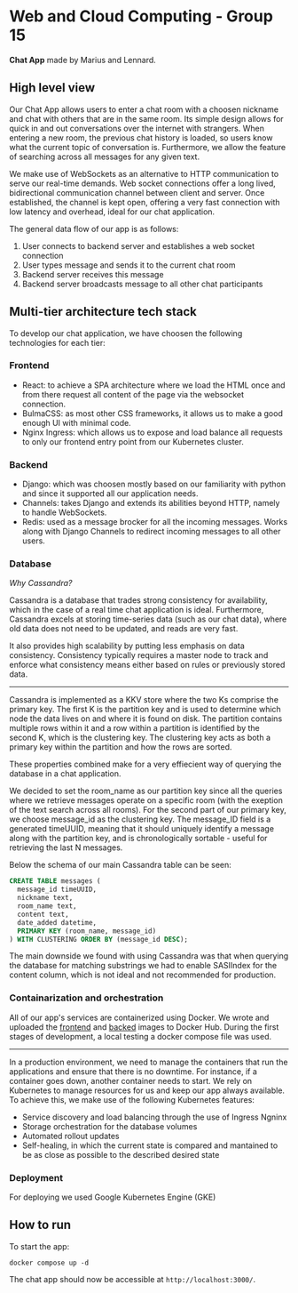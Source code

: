 # Web and Cloud Computing - Group 15

**Chat App** made by Marius and Lennard.

## High level view

Our Chat App allows users to enter a chat room with a choosen nickname and chat with others that are in the same room. Its simple design allows for quick in and out conversations over the internet with strangers. When entering a new room, the previous chat history is loaded, so users know what the current topic of conversation is. Furthermore, we allow the feature of searching across all messages for any given text.

We make use of WebSockets as an alternative to HTTP communication to serve our real-time demands. Web socket connections offer a long lived, bidirectional communication channel between client and server. Once established, the channel is kept open, offering a very fast connection with low latency and overhead, ideal for our chat application.

The general data flow of our app is as follows:

1. User connects to backend server and establishes a web socket connection
2. User types message and sends it to the current chat room
3. Backend server receives this message
4. Backend server broadcasts message to all other chat participants

## Multi-tier architecture tech stack

To develop our chat application, we have choosen the following technologies for each tier:

### Frontend

- React: to achieve a SPA architecture where we load the HTML once and from there request all content of the page via the websocket connection.
- BulmaCSS: as most other CSS frameworks, it allows us to make a good enough UI with minimal code.
- Nginx Ingress: which allows us to expose and load balance all requests to only our frontend entry point from our Kubernetes cluster.

### Backend

- Django: which was choosen mostly based on our familiarity with python and since it supported all our application needs.
- Channels: takes Django and extends its abilities beyond HTTP, namely to handle WebSockets.
- Redis: used as a message brocker for all the incoming messages. Works along with Django Channels to redirect incoming messages to all other users.

### Database

*Why Cassandra?*

Cassandra is a database that trades strong consistency for availability, which in the case of a real time chat application is ideal. Furthermore, Cassandra excels at storing time-series data (such as our chat data), where old data does not need to be updated, and reads are very fast.

It also provides high scalability by putting less emphasis on data consistency. Consistency typically requires a master node to track and enforce what consistency means either based on rules or previously stored data.

---

Cassandra is implemented as a KKV store where the two Ks comprise the primary key. The first K is the partition key and is used to determine which node the data lives on and where it is found on disk. The partition contains multiple rows within it and a row within a partition is identified by the second K, which is the clustering key. The clustering key acts as both a primary key within the partition and how the rows are sorted.

These properties combined make for a very effiecient way of querying the database in a chat application.

We decided to set the room_name as our partition key since all the queries where we retrieve messages operate on a specific room (with the exeption of the text search across all rooms). For the second part of our primary key, we choose message_id as the clustering key. The message_ID field is a generated timeUUID, meaning that it should uniquely identify a message along with the partition key, and is chronologically sortable - useful for retrieving the last N messages.

Below the schema of our main Cassandra table can be seen:

```sql
CREATE TABLE messages (
  message_id timeUUID,
  nickname text,
  room_name text,
  content text,
  date_added datetime,
  PRIMARY KEY (room_name, message_id)
) WITH CLUSTERING ORDER BY (message_id DESC);
```

The main downside we found with using Cassandra was that when querying the database for matching substrings we had to enable SASIIndex for the content column, which is not ideal and not recommended for production.

### Containarization and orchestration

All of our app's services are containerized using Docker. We wrote and uploaded the [frontend](https://hub.docker.com/repository/docker/mariuscaptari/frontend) and [backed](https://hub.docker.com/repository/docker/mariuscaptari/frontend) images to Docker Hub. During the first stages of development, a local testing a docker compose file was used.

---

In a production environment, we need to manage the containers that run the applications and ensure that there is no downtime. For instance, if a container goes down, another container needs to start. We rely on Kubernetes to manage resources for us and keep our app always available. To achieve this, we make use of the following Kubernetes features:

- Service discovery and load balancing through the use of Ingress Ngninx
- Storage orchestration for the database volumes
- Automated rollout updates
- Self-healing, in which the current state is compared and mantained to be as close as possible to the described desired state

### Deployment

For deploying  we used Google Kubernetes Engine (GKE)

## How to run

To start the app:

```shell
docker compose up -d
```

The chat app should now be accessible at ```http://localhost:3000/```.
